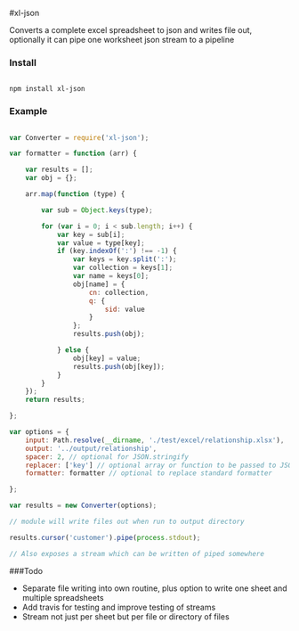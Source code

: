 #xl-json

Converts a complete excel spreadsheet to json and writes file out, optionally it can pipe one worksheet json stream to a pipeline  

<!-- [![Build Status](https://travis-ci.org/simon-p-r/find-key.svg?branch=master)](https://travis-ci.org/simon-p-r/find-key)
[![Current Version](https://img.shields.io/npm/v/find-key.svg)](https://www.npmjs.org/package/find-key)
![devDependencies](http://img.shields.io/david/dev/simon-p-r/find-key.svg) -->


### Install

````ShellSession

npm install xl-json

````

### Example

```js

var Converter = require('xl-json');

var formatter = function (arr) {

    var results = [];
    var obj = {};

    arr.map(function (type) {

        var sub = Object.keys(type);

        for (var i = 0; i < sub.length; i++) {
            var key = sub[i];
            var value = type[key];
            if (key.indexOf(':') !== -1) {
                var keys = key.split(':');
                var collection = keys[1];
                var name = keys[0];
                obj[name] = {
                    cn: collection,
                    q: {
                        sid: value
                    }
                };
                results.push(obj);

            } else {
                obj[key] = value;
                results.push(obj[key]);
            }
        }
    });
    return results;

};

var options = {
    input: Path.resolve(__dirname, './test/excel/relationship.xlsx'),
    output: '../output/relationship',
    spacer: 2, // optional for JSON.stringify
    replacer: ['key'] // optional array or function to be passed to JSON.stringify
    formatter: formatter // optional to replace standard formatter

};

var results = new Converter(options);

// module will write files out when run to output directory

results.cursor('customer').pipe(process.stdout);

// Also exposes a stream which can be written of piped somewhere

```

###Todo

+ Separate file writing into own routine, plus option to write one sheet and multiple spreadsheets
+ Add travis for testing and improve testing of streams
+ Stream not just per sheet but per file or directory of files

